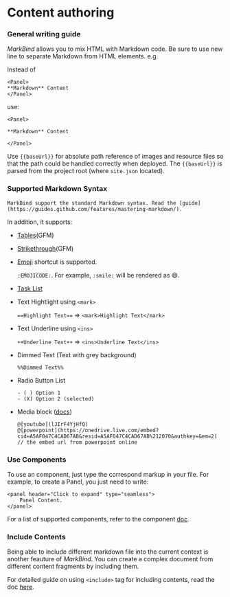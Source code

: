 <link rel="stylesheet" href="{{baseUrl}}/css/main.css">

<include src="../common/header.md" />

<div class="website-content">

# Content authoring
### General writing guide
*MarkBind* allows you to mix HTML with Markdown code. Be sure to use new line to separate Markdown from HTML elements.
e.g.

Instead of

```
<Panel>
**Markdown** Content
</Panel>
```

use:

```
<Panel>

**Markdown** Content

</Panel>
```

Use `{{baseUrl}}` for absolute path reference of images and resource files so that the path could be handled correctly when deployed. The `{{baseUrl}}` is parsed from the project root (where `site.json` located).

### Supported Markdown Syntax

	MarkBind support the standard Markdown syntax. Read the [guide](https://guides.github.com/features/mastering-markdown/).

In addition, it supports:

* [Tables](https://help.github.com/articles/organizing-information-with-tables/)(GFM)
* [Strikethrough](https://help.github.com/articles/basic-writing-and-formatting-syntax/#styling-text)(GFM)
* [Emoji](https://www.webpagefx.com/tools/emoji-cheat-sheet/) shortcut is supported.

  `:EMOJICODE:`. For example, `:smile:` will be rendered as :smile:.

* [Task List](https://help.github.com/articles/basic-writing-and-formatting-syntax/#task-lists)
* Text Hightlight using `<mark>`

  `==Highlight Text==` => `<mark>Highlight Text</mark>`

* Text Underline using `<ins>`

  `++Underline Text++` => `<ins>Underline Text</ins>`

* Dimmed Text (Text with grey background)

  `%%Dimmed Text%%`

* Radio Button List

  ```
  - ( ) Option 1
  - (X) Option 2 (selected)
  ```

* Media block ([docs](https://github.com/rotorz/markdown-it-block-embed))

  ```
  @[youtube](lJIrF4YjHfQ)
  @[powerpoint](https://onedrive.live.com/embed?cid=A5AF047C4CAD67AB&resid=A5AF047C4CAD67AB%212070&authkey=&em=2) // the embed url from powerpoint online
  ```


### Use Components

To use an component, just type the correspond markup in your file. For example, to create a Panel, you just need to write:

```
<panel header="Click to expand" type="seamless">
	Panel Content.
</panel>
```

For a list of supported components, refer to the component [doc](https://markbind.github.io/vue-strap/).

### Include Contents

Being able to include different markdown file into the current context is another feauture of *MarkBind*. You can create a complex document from different content fragments by including them.

For detailed guide on using `<include>` tag for including contents, read the doc [here]({{baseUrl}}/sections/includingContents.html).

<include src="../common/userGuideSections.md" />

</div>

